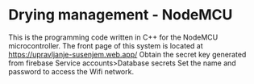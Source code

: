 # Drying management - NodeMCU

This is the programming code written in C++ for the NodeMCU microcontroller. The front page of this system is located at https://upravljanje-susenjem.web.app/
Obtain the secret key generated from firebase Service accounts>Database secrets
Set the name and password to access the Wifi network.

